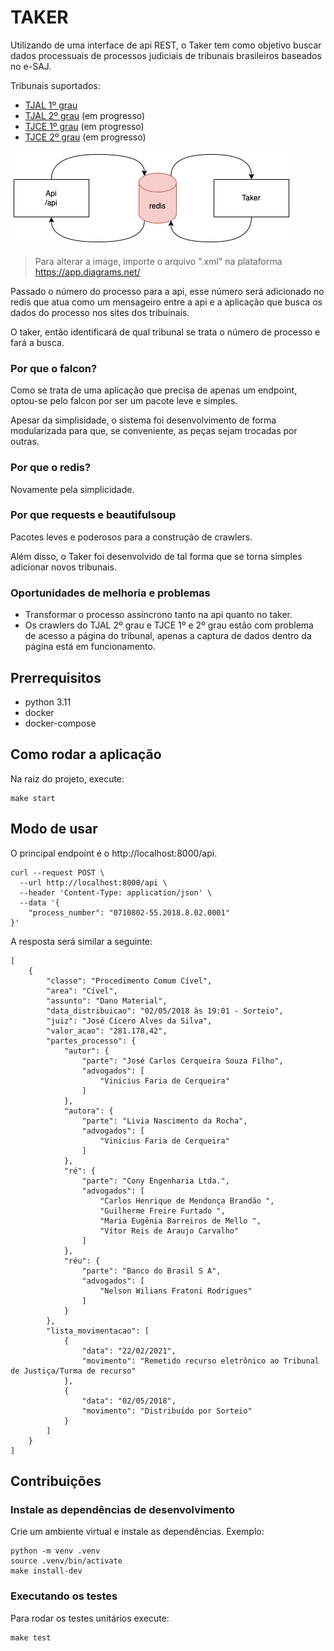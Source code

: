 # TAKER

Utilizando de uma interface de api REST, o Taker tem como objetivo buscar dados 
processuais de processos judiciais de tribunais brasileiros baseados no e-SAJ.

Tribunais suportados:
- [TJAL 1º grau](https://www2.tjal.jus.br/cpopg/open.do)
- [TJAL 2º grau](https://www2.tjal.jus.br/cposg5/open.do) (em progresso)
- [TJCE 1º grau](https://esaj.tjce.jus.br/cpopg/open.do) (em progresso)
- [TJCE 2º grau](https://esaj.tjce.jus.br/cposg5/open.do) (em progresso)

![organization](docs/imgs/organization.png)
> Para alterar a image, importe o arquivo ".xml" na plataforma https://app.diagrams.net/

Passado o número do processo para a api, esse número será adicionado no redis 
que atua como um mensageiro entre a api e a aplicação que busca os dados
do processo nos sites dos tribuinais.

O taker, então identificará de qual tribunal se trata o número de processo
e fará a busca.

### Por que o falcon?

Como se trata de uma aplicação que precisa de apenas um endpoint, optou-se pelo
 falcon por ser um pacote leve e simples.

Apesar da simplisidade, o sistema foi desenvolvimento de forma modularizada
para que, se conveniente, as peças sejam trocadas por outras.

### Por que o redis?

Novamente pela simplicidade.

### Por que requests e beautifulsoup

Pacotes leves e poderosos para a construção de crawlers.

Além disso, o Taker foi desenvolvido de tal forma que se torna simples
adicionar novos tribunais.

### Oportunidades de melhoria e problemas

- Transformar o processo assíncrono tanto na api quanto no taker.
- Os crawlers do TJAL 2º grau e TJCE 1º e 2º grau estão com problema de acesso a
página do tribunal, apenas a captura de dados dentro da página está em
funcionamento.

## Prerrequisitos

- python 3.11
- docker
- docker-compose

## Como rodar a aplicação

Na raiz do projeto, execute:
```
make start
```

## Modo de usar

O principal endpoint é o http://localhost:8000/api.
```
curl --request POST \
  --url http://localhost:8000/api \
  --header 'Content-Type: application/json' \
  --data '{
	"process_number": "0710802-55.2018.8.02.0001"
}'
```

A resposta será similar a seguinte:
```
[
	{
		"classe": "Procedimento Comum Cível",
		"area": "Cível",
		"assunto": "Dano Material",
		"data_distribuicao": "02/05/2018 às 19:01 - Sorteio",
		"juiz": "José Cícero Alves da Silva",
		"valor_acao": "281.178,42",
		"partes_processo": {
			"autor": {
				"parte": "José Carlos Cerqueira Souza Filho",
				"advogados": [
					"Vinicius Faria de Cerqueira"
				]
			},
			"autora": {
				"parte": "Livia Nascimento da Rocha",
				"advogados": [
					"Vinicius Faria de Cerqueira"
				]
			},
			"ré": {
				"parte": "Cony Engenharia Ltda.",
				"advogados": [
					"Carlos Henrique de Mendonça Brandão ",
					"Guilherme Freire Furtado ",
					"Maria Eugênia Barreiros de Mello ",
					"Vítor Reis de Araujo Carvalho"
				]
			},
			"réu": {
				"parte": "Banco do Brasil S A",
				"advogados": [
					"Nelson Wilians Fratoni Rodrigues"
				]
			}
		},
		"lista_movimentacao": [
			{
				"data": "22/02/2021",
				"movimento": "Remetido recurso eletrônico ao Tribunal de Justiça/Turma de recurso"
			},
            {
				"data": "02/05/2018",
				"movimento": "Distribuído por Sorteio"
			}
		]
	}
]
```

## Contribuições

### Instale as dependências de desenvolvimento

Crie um ambiente virtual e instale as dependências. Exemplo:
```
python -m venv .venv
source .venv/bin/activate
make install-dev
```

### Executando os testes

Para rodar os testes unitários execute:
```
make test
````

